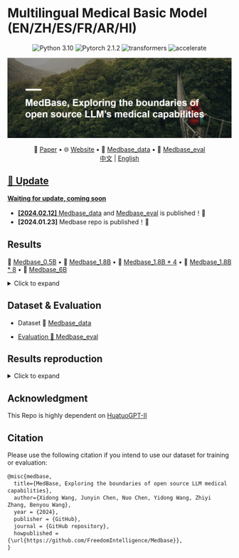 # Multilingual Medical Basic Model (EN/ZH/ES/FR/AR/HI)




<center>

![Python 3.10](https://img.shields.io/badge/Python-3.10-lightblue) ![Pytorch 2.1.2](https://img.shields.io/badge/PyTorch-2.1.2-lightblue) ![transformers](https://img.shields.io/badge/transformers-4.34.0.dev0%2B-lightblue) ![accelerate](https://img.shields.io/badge/accelerate-0.22-lightblue)
</center>


![Medbase](assets/Medbase.png)

<p align="center">
   📃 <a href="" target="_blank">Paper</a> • 🌐 <a href="" target="_blank">Website</a> • 🤗 <a href="https://huggingface.co/datasets/FreedomIntelligence/Medbase_data" target="_blank">Medbase_data</a> • 🤗 <a href="https://huggingface.co/datasets/FreedomIntelligence/Medbase_eval" target="_blank">Medbase_eval</a> 
   <br>  <a href="./README_zh.md">   中文</a> | <a href="./README.md"> English
</p>

     

## 🌈 Update

**Waiting for update, coming soon**

* **[2024.02.12]** <a href="https://huggingface.co/datasets/FreedomIntelligence/Medbase_data" target="_blank">Medbase_data</a> and  <a href="https://huggingface.co/datasets/FreedomIntelligence/Medbase_eval" target="_blank">Medbase_eval</a>  is published！🎉
* **[2024.01.23]** Medbase repo is published！🎉


## Results
   🤗 <a href="" target="_blank">Medbase_0.5B</a> • 🤗 <a href="" target="_blank">Medbase_1.8B</a> • 🤗 <a href="" target="_blank">Medbase_1.8B * 4</a>  • 🤗 <a href="" target="_blank">Medbase_1.8B * 8</a> • 🤗 <a href="" target="_blank">Medbase_6B</a> 
   <details><summary>Click to expand</summary>
   
   
   **Results and Models are coming soon !**
      
   
   
   </details>


## Dataset & Evaluation

- Dataset
  🤗 <a href="https://huggingface.co/datasets/FreedomIntelligence/Medbase_data" target="_blank">Medbase_data

- Evaluation
  🤗 <a href="https://huggingface.co/datasets/FreedomIntelligence/Medbase_eval" target="_blank">Medbase_eval</a> 


## Results reproduction
   <details><summary>Click to expand</summary>
   
   1. Prepare Train/Test Data
      - [Back Translation using LLMs](https://github.com/FreedomIntelligence/Medbase/tree/main/src/process/openai_rewrite): Run Bash File
      - [Prepare Training tokens for LLMs](https://github.com/FreedomIntelligence/Medbase/tree/main/src/process/prepare): Run Bash File
   2. [Train your model](https://github.com/FreedomIntelligence/Medbase/tree/main/src/sft): Run Bash file
   3. [Evaluation](https://github.com/FreedomIntelligence/Medbase/tree/main/src/evaluate): Run Bash file
   
   </details>



##  Acknowledgment

This Repo is highly dependent on [HuatuoGPT-II](https://github.com/FreedomIntelligence/HuatuoGPT-II)

##  Citation
Please use the following citation if you intend to use our dataset for training or evaluation:

```
@misc{medbase,
  title={MedBase, Exploring the boundaries of open source LLM medical capabilities},
  author={Xidong Wang, Junyin Chen, Nuo Chen, Yidong Wang, Zhiyi Zhang, Benyou Wang},
  year = {2024},
  publisher = {GitHub},
  journal = {GitHub repository},
  howpublished = {\url{https://github.com/FreedomIntelligence/Medbase}},
}
```
